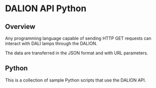 # DALION API Python

## Overview

Any programming language capable of sending HTTP GET requests can interact with DALI lamps through the DALION.

The data are transferred in the JSON format and with URL parameters.

## Python

This is a collection of sample Python scripts that use the DALION API.
